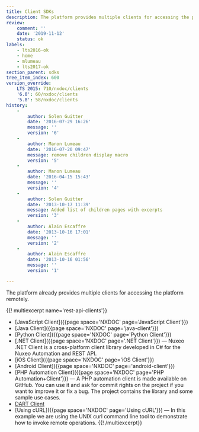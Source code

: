 ```yaml
---
title: Client SDKs
description: The platform provides multiple clients for accessing the platform remotely.
review:
    comment: ''
    date: '2019-11-12'
    status: ok
labels:
    - lts2016-ok
    - home
    - mlumeau
    - lts2017-ok
section_parent: sdks
tree_item_index: 600
version_override:
    LTS 2015: 710/nxdoc/clients
    '6.0': 60/nxdoc/clients
    '5.8': 58/nxdoc/clients
history:
    -
        author: Solen Guitter
        date: '2016-07-29 16:26'
        message: ''
        version: '6'
    -
        author: Manon Lumeau
        date: '2016-07-20 09:47'
        message: remove children display macro
        version: '5'
    -
        author: Manon Lumeau
        date: '2016-04-15 15:43'
        message: ''
        version: '4'
    -
        author: Solen Guitter
        date: '2013-10-17 11:39'
        message: Added list of children pages with excerpts
        version: '3'
    -
        author: Alain Escaffre
        date: '2013-10-16 17:01'
        message: ''
        version: '2'
    -
        author: Alain Escaffre
        date: '2013-10-16 01:56'
        message: ''
        version: '1'

---
```

The platform already provides multiple clients for accessing the platform remotely.

{{! multiexcerpt name='rest-api-clients'}}
*   [JavaScript Client]({{page space='NXDOC' page='JavaScript Client'}})
*   [Java Client]({{page space='NXDOC' page='java-client'}})
*   [Python Client]({{page space='NXDOC' page='Python Client'}})
*   [.NET Client]({{page space='NXDOC' page='.NET Client'}})&nbsp;&mdash;&nbsp;<span class="smalltext">Nuxeo .NET Client is a cross-platform client library developed in C# for the Nuxeo Automation and REST API.</span>
*   [iOS Client]({{page space='NXDOC' page='iOS Client'}})
*   [Android Client]({{page space='NXDOC' page='android-client'}})
*   [PHP Automation Client]({{page space='NXDOC' page='PHP Automation+Client'}})&nbsp;&mdash;&nbsp;<span class="smalltext">A PHP automation client is made available on GitHub. You can use it and ask for commit rights on the project if you want to improve it or fix a bug. The project contains the library and some sample use cases.</span>
*   [DART Client](https://github.com/nelsonsilva/nuxeo-dart-client)
*   [Using cURL]({{page space='NXDOC' page='Using cURL'}})&nbsp;&mdash;&nbsp;<span class="smalltext">In this example we are using the UNIX curl command line tool to demonstrate how to invoke remote operations.</span>
{{! /multiexcerpt}}
